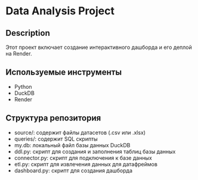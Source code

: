 # Data Analysis Project
## Description
Этот проект включает создание интерактивного дашборда и его деплой на Render.
## Используемые инструменты
- Python
- DuckDB
- Render
## Структура репозитория
- source/: содержит файлы датасетов (.csv или .xlsx)
- queries/: содержит SQL скрипты
- my.db: локальный файл базы данных DuckDB
- ddl.py: скрипт для создания и заполнения таблиц базы данных
- connector.py: скрипт для подключения к базе данных
- etl.py: скрипт для извлечения данных для датафреймов
- dashboard.py: скрипт для создания дашборда
